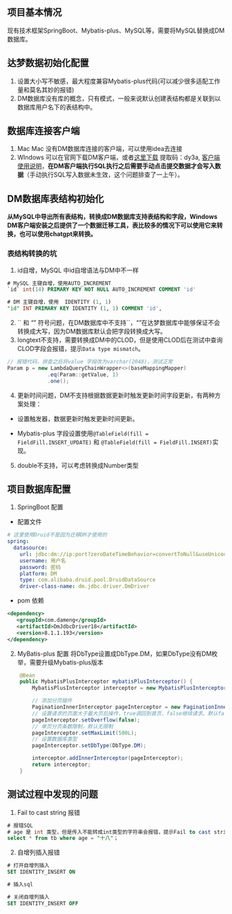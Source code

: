 ## 项目基本情况
 现有技术框架SpringBoot、Mybatis-plus、MySQL等，需要将MySQL替换成DM数据库。

## 达梦数据初始化配置
  1. 设置大小写不敏感，最大程度兼容Mybatis-plus代码(可以减少很多适配工作量和莫名其妙的报错)
  2. DM数据库没有库的概念，只有模式，一般来说默认创建表结构都是关联到以数据库用户名下的表结构中。

## 数据库连接客户端
  1. Mac 
      Mac 没有DM数据库连接的客户端，可以使用idea去连接
  3. WIndows
      可以在官网下载DM客户端，或者[这里下载](https://pan.baidu.com/share/init?surl=Q9aIfJLIdmK4J5oafyQNDw) 提取码：dy3a, [客户端使用说明](https://eco.dameng.com/document/dm/zh-cn/start/tool-dm-manager.html)，**在DM客户端执行SQL执行之后需要手动点击提交数据才会写入数据**（手动执行SQL写入数据未生效，这个问题排查了一上午）。

## DM数据库表结构初始化
**从MySQL中导出所有表结构，转换成DM数据库支持表结构和字段，Windows DM客户端安装之后提供了一个数据迁移工具，表比较多的情况下可以使用它来转换，也可以使用chatgpt来转换。**

### 表结构转换的坑
  1. id自增，MySQL 中id自增语法与DM中不一样
```sql
# MySQL 主键自增，使用AUTO_INCREMENT
`id` int(14) PRIMARY KEY NOT NULL AUTO_INCREMENT COMMENT 'id'

# DM 主键自增，使用  IDENTITY (1, 1) 
"id" INT PRIMARY KEY IDENTITY (1, 1) COMMENT 'id',
```
   2. \`\` 和 “” 符号问题，在DM数据库中不支持\`\`，“”在达梦数据库中能够保证不会转换成大写，因为DM数据库默认会把字段转换成大写。
   3. longtext不支持，需要转换成DM中的CLOD，但是使用CLOD后在测试中查询CLOD字段会报错，提示`Data type mismatch`。    
```java
// 报错代码，排查之后将value 字段改为varchar(2048)，测试正常
Param p = new LambdaQueryChainWrapper<>(baseMappingMapper)
             .eq(Param::getValue, 1)
             .one();
``` 
4. 更新时间问题，DM不支持根据数据更新时触发更新时间字段更新，有两种方案处理：

- 设置触发器，数据更新时触发更新时间更新。

- Mybatis-plus 字段设置使用`@TableField(fill = FieldFill.INSERT_UPDATE)` 和 `@TableField(fill = FieldFill.INSERT)`实现。
5. double不支持，可以考虑转换成Number类型

## 项目数据库配置
1. SpringBoot 配置
 - 配置文件
```yml
# 这里使用Druid不是因为迁移DM才使用的
spring:
  datasource:
    url: jdbc:dm://ip:port?zeroDateTimeBehavior=convertToNull&useUnicode=true&characterEncoding=utf-8
    username: 用户名
    password: 密码
    platform: DM
    type: com.alibaba.druid.pool.DruidDataSource
    driver-class-name: dm.jdbc.driver.DmDriver
``` 
- pom 依赖
``` xml
<dependency>
   <groupId>com.dameng</groupId>
   <artifactId>DmJdbcDriver18</artifactId>
   <version>8.1.1.193</version>
</dependency>
```      
2. MyBatis-plus 配置
 将DbType设置成DbType.DM，如果DbType没有DM枚举，需要升级Mybatis-plus版本
```java
    @Bean
    public MybatisPlusInterceptor mybatisPlusInterceptor() {
        MybatisPlusInterceptor interceptor = new MybatisPlusInterceptor();

        // 添加分页插件
        PaginationInnerInterceptor pageInterceptor = new PaginationInnerInterceptor();
        // 设置请求的页面大于最大页后操作，true调回到首页，false继续请求。默认false
        pageInterceptor.setOverflow(false);
        // 单页分页条数限制，默认无限制
        pageInterceptor.setMaxLimit(500L);
        // 设置数据库类型
        pageInterceptor.setDbType(DbType.DM);

        interceptor.addInnerInterceptor(pageInterceptor);
        return interceptor;
    }
``` 
## 测试过程中发现的问题

1. Fail to cast string 报错

```sql
# 报错SQL
# age 是 int 类型，但是传入不能转成int类型的字符串会报错，提示Fail to cast string
select * from tb where age = "十八"；
``` 
 2. 自增列插入报错
```sql
# 打开自增列插入
SET IDENTITY_INSERT ON

# 插入sql

# 关闭自增列插入
SET IDENTITY_INSERT OFF
```